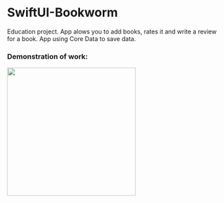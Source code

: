 # SwiftUI-Bookworm
Education project. App alows you to add books, rates it and write a review for a book. App using Core Data to save data.

### Demonstration of work:
 <img src="demonstration.gif" width=300> 
